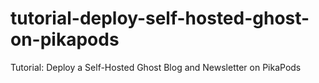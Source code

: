 # tutorial-deploy-self-hosted-ghost-on-pikapods
Tutorial: Deploy a Self-Hosted Ghost Blog and Newsletter on PikaPods
